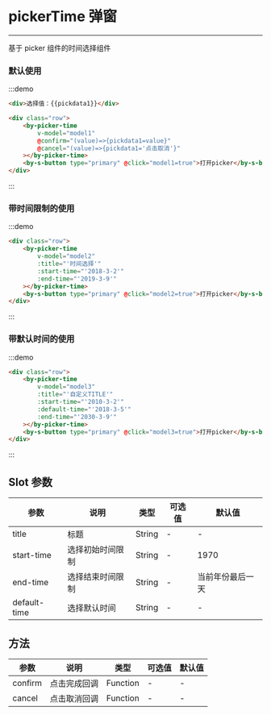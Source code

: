 # pickerTime 弹窗

---

基于 picker 组件的时间选择组件

### 默认使用

:::demo

```html
<div>选择值：{{pickdata1}}</div>

<div class="row">
    <by-picker-time
        v-model="model1"
        @confirm="(value)=>{pickdata1=value}"
        @cancel="(value)=>{pickdata1='点击取消'}"
    ></by-picker-time>
    <by-s-button type="primary" @click="model1=true">打开picker</by-s-button>
</div>
```

:::

### 带时间限制的使用

:::demo

```html
<div class="row">
    <by-picker-time
        v-model="model2"
        :title="'时间选择'"
        :start-time="'2018-3-2'"
        :end-time="'2019-3-9'"
    ></by-picker-time>
    <by-s-button type="primary" @click="model2=true">打开picker</by-s-button>
</div>
```

:::

### 带默认时间的使用

:::demo

```html
<div class="row">
    <by-picker-time
        v-model="model3"
        :title="'自定义TITLE'"
        :start-time="'2010-3-2'"
        :default-time="'2018-3-5'"
        :end-time="'2030-3-9'"
    ></by-picker-time>
    <by-s-button type="primary" @click="model3=true">打开picker</by-s-button>
</div>
```

:::

## Slot 参数

| 参数         | 说明             | 类型   | 可选值 | 默认值           |
| ------------ | ---------------- | ------ | ------ | ---------------- |
| title        | 标题             | String | -      | -                |
| start-time   | 选择初始时间限制 | String | -      | 1970             |
| end-time     | 选择结束时间限制 | String | -      | 当前年份最后一天 |
| default-time | 选择默认时间     | String | -      | -                |

## 方法

| 参数    | 说明         | 类型     | 可选值 | 默认值 |
| ------- | ------------ | -------- | ------ | ------ |
| confirm | 点击完成回调 | Function | -      | -      |
| cancel  | 点击取消回调 | Function | -      | -      |

<script lang="ts">
 import { Vue, Component } from "vue-property-decorator";

 @Component
 export default class MyComponent extends Vue {
     pickdata1=""
     text='未点击'
     model1 = false;
     model2 = false;
     model3 = false
     checkboxValue2 = false;
     checkboxValue3 = false;

    cancel(){
        console.log(123)
    }

    pickTimeConfirm(value){
        console.log(value)
        this.selecttime=value
    }

 }
</script>
<style lang="scss" scoped>
    .row {
        margin-top:10px;
        display:flex;
        button {
            margin-left: 8px;
            margin-bottom: 8px;
        }
    }

    .by-btn-group {
        margin-left: 8px;
        margin-top: 16px;
    }
</style>
